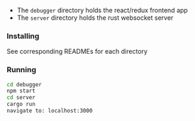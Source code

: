 * The `debugger` directory holds the react/redux frontend app
* The `server` directory holds the rust websocket server

### Installing

See corresponding READMEs for each directory

### Running

``` bash
cd debugger
npm start
cd server
cargo run
navigate to: localhost:3000
```

